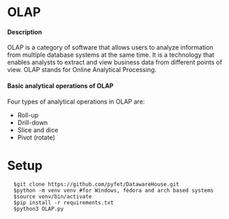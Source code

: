 # OLAP

#### Description
OLAP is a category of software that allows users to analyze information from multiple database systems at the same time. It is a technology that enables analysts to extract and view business data from different points of view. OLAP stands for Online Analytical Processing.

#### Basic analytical operations of OLAP
Four types of analytical operations in OLAP are:
* Roll-up
* Drill-down
* Slice and dice
* Pivot (rotate)

# Setup

      $git clone https://github.com/pyfet/DatawareHouse.git
      $python -m venv venv #for Windows, fedora and arch based systems
      $source venv/bin/activate
      $pip install -r requirements.txt
      $python3 OLAP.py
